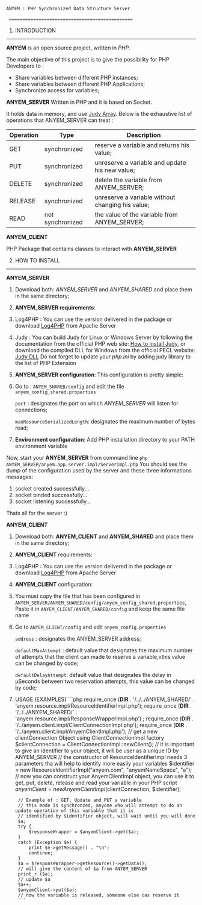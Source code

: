 ```
ANYEM : PHP Synchronized Data Structure Server

 ==============================================
```
1. INTRODUCTION
---------------
**ANYEM** is an open source project, written in *PHP*.

The main objective of this project is to give the possibility for PHP Developers to :
* Share variables between different PHP instances;
* Share variables between different PHP Applications;
* Synchronize access for variables; 

**ANYEM_SERVER**
Written in PHP and it is based on Socket.

It holds data in memory, and use [Judy Array](https://github.com/orieg/php-judy).
Below is the exhaustive list of operations that ANYEM_SERVER can treat :

Operation | Type | Description
--- | --- | ---
GET | synchronized | reserve a variable and returns his value;
PUT | synchronized | unreserve a variable and update his new value;
DELETE | synchronized | delete the variable from ANYEM_SERVER;
RELEASE | synchronized | unreserve a variable without changing his value;
READ | not synchronized | the value of the variable from ANYEM_SERVER;

**ANYEM_CLIENT**

PHP Package that contains classes to interact with **ANYEM_SERVER**

2. HOW TO INSTALL
-----------------

**ANYEM_SERVER**

1. Download both: *ANYEM_SERVER* and *ANYEM_SHARED* and place them in the same directory;
2. **ANYEM_SERVER requirements**:
  1. Log4PHP : You can use the version delivered in the package or download [Log4PHP](https://logging.apache.org/log4php/download.html) from Apache Server
  2. Judy    : You can build Judy for Linux or Windows Server by following the documentation from the official PHP web site:
[How to install Judy](http://php.net/manual/en/judy.installation.php), or download the compiled DLL for Windows from the official PECL website:
[Judy DLL](https://pecl.php.net/package/Judy)
Do not forget to update your *php.ini* by adding judy library to the list of PHP Extension
3. **ANYEM_SERVER configuration**:
This configuration is pretty simple:
  1. Go to : `ANYEM_SHARED/config` and edit the file `anyem_config_shared.properties`
  
     `port`                       : designates the port on which *ANYEM_SERVER* will listen for connections;

     `maxResourceSerializedLength`: designates the maximum number of bytes read;
4. **Environment configuration**:
Add PHP installation directory to your PATH environment variable

Now, start your **ANYEM_SERVER** from command line 
`php ANYEM_SERVER/anyem.app.server.impl/ServerImpl.php`
You should see the dump of the configuration used by the server and these three informations messages:
  1. socket created successfully...
  2. socket binded successfully...
  3. socket listening successfully...

Thats all for the server :)

**ANYEM_CLIENT**

1. Download both: **ANYEM_CLIENT** and **ANYEM_SHARED** and place them in the same directory;
2. **ANYEM_CLIENT** requirements:
  1. Log4PHP : You can use the version delivered in the package or download [Log4PHP](https://logging.apache.org/log4php/download.html) from Apache Server
3. **ANYEM_CLIENT** configuration:
  1. You must copy the file that has been configured in 
     `ANYEM_SERVER/ANYEM_SHARED/config/anyem_config_shared.properties`, 
     Paste it in 
     `ANYEM_CLIENT/ANYEM_SHARED/config` 
     and keep the same file name
  2. Go to `ANYEM_CLIENT/config` and edit `anyem_config.properties`
  
     `address`            : designates the ANYEM_SERVER address;

     `defaultMaxAttempt`  : default value that designates the maximum number of attempts that the client can made to reserve a variable,vthis value can be changed by code;
     
     `defaultDelayAttempt`: default value that designates the delay in µSeconds between two reservation attempts, this value can be changed by code;

3. USAGE (EXAMPLES)
       ```php
        require_once (__DIR__ . '/../../ANYEM_SHARED/' . 'anyem.resource.impl/ResourceIdentifierImpl.php');
        require_once (__DIR__ . '/../../ANYEM_SHARED/' . 'anyem.resource.impl/ResponseWrapperImpl.php') ;
        require_once (__DIR__ . '/../anyem.client.impl/ClientConnectionImpl.php');
        require_once (__DIR__ . '/../anyem.client.impl/AnyemClientImpl.php');
        // get a new clientConnection Object using ClientConnectionImpl factory
        $clientConnection   = ClientConnectionImpl::newClient();
        // it is important to give an identifier to your object, it will be user as a unique ID by ANYEM_SERVER
        // the constructor of ResourceIdentifierImpl needs 3 parameters tha will help to identify more easily your variables
        $identifier         = new ResourceIdentifierImpl("anyem.com", "anyemNameSpace", "a");
        // now you can construct your AnyemClientImpl object, you can use it to get, put, delete, release and read your variable in your PHP script 
        $anyemClient        = new AnyemClientImpl($clientConnection, $identifier);
        
        // Example of : GET, Update and PUT a variable 
        // this mode is synchronzed, anyone who will attempt to do an update operation of this variable that it is 
        // identified by $identifier object, will wait until you will done
        $a;
        try {
            $responseWrapper = $anyemClient->get($a);
        }
        catch (Exception $e) {
            print $e->getMessage() . "\n";
            continue;
        }
        $a = $responseWrapper->getResource()->getData();
        // will give the content of $a from ANYEM_SERVER
        print_r ($a);
        // update $a
        $a++;
        $anyemClient->put($a);
        // now the variable is released, someone else cas reserve it
        ```
        

